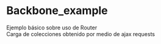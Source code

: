 Backbone_example
================
Ejemplo básico sobre uso de Router  
Carga de colecciones obtenido por medio de ajax requests
